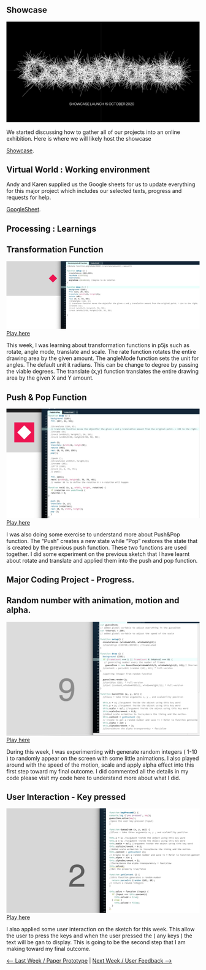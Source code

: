## Showcase

![](Showcase.jpg)

We started discussing how to gather all of our projects into an online exhibition. Here is where we will likely host the showcase

[Showcase](https://simandy.github.io/codewords/).

## Virtual World : Working environment

Andy and Karen supplied us the Google sheets for us to update everything for this major project which includes our selected texts, progress and requests for help.

[GoogleSheet](https://docs.google.com/spreadsheets/d/1rqOlmfpCzXC9kA_vBeLOcTpdxCvWeo4zsiNa4uiDHTY/edit#gid=0).

## Processing : Learnings

## Transformation Function

![](RotateAngleModeTranslate.jpg)
[Play here](https://ptpeem.github.io/EdmCodeWorld/Week_09/RotateAngleModeTranslate/)

This week, I was learning about transformation functions in p5js such as rotate, angle mode, translate and scale. The rate function rotates the entire drawing area by the given amount. The angleMode function sets the unit for angles. The default unit it radians. This can be change to degree by passing the viable degrees. The translate (x,y) function translates the entire drawing area by the given X and Y amount.

## Push & Pop Function

![](PushAndPop.jpg)
[Play here](https://ptpeem.github.io/EdmCodeWorld/Week_09/PushAndPop/)

I was also doing some exercise to understand more about Push&Pop function. The “Push” creates a new state while “Pop” restores the state that is created by the previous push function. These two functions are used together. I did some experiment on the previous sketch that I have learnt about rotate and translate and applied them into the push and pop function.

## Major Coding Project - Progress.

## Random number with animation, motion and alpha.

![](RandomNumberAnimation.jpg)
[Play here](https://ptpeem.github.io/EdmCodeWorld/Week_09/RandomNumberAnimation/)

During this week, I was experimenting with generate random integers ( 1-10 ) to randomly appear on the screen with some little animations. I also played around with the speed of the motion, scale and apply alpha effect into this first step toward my final outcome. I did commented all the details in my code please visit my code here to understand more about what I did.

## User Interaction - Key pressed

![](InteractionUsersPressed.jpg)
[Play here](https://ptpeem.github.io/EdmCodeWorld/Week_09/InteractionUsersPressed/)

I also applied some user interaction on the sketch for this week. This allow the user to press the keys and when the user pressed the ( any keys ) the text will be gan to display. This is going to be the second step that I am making toward my final outcome.

<p align="center">
  
<a href='https://ptpeem.github.io/EdmCodeWorld/Week_08'> <-- Last Week / Paper Prototype</a> | <a href='https://ptpeem.github.io/EdmCodeWorld/Week_10/'> Next Week / User Feedback --></a>

</p>
